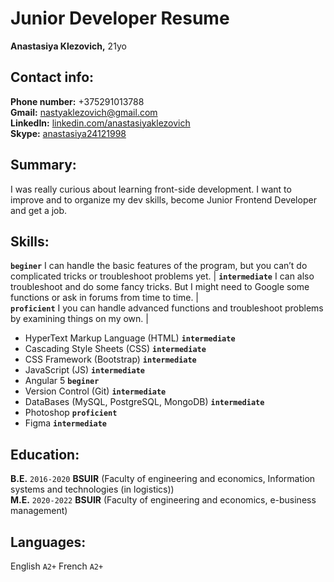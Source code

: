 # Junior Developer Resume  
**Anastasiya Klezovich,** 21yo

## Contact info:
**Phone number:** +375291013788  
**Gmail:** <nastyaklezovich@gmail.com>  
**LinkedIn:** [linkedin.com/anastasiyaklezovich](http://www.linkedin.com/in/анастасия-клезович-678425193)  
**Skype:** [anastasiya24121998](https://join.skype.com/invite/nWuADVi1EuQC)

## Summary:
I was really curious about learning front-side development. I want to improve and to organize my dev skills, become Junior Frontend Developer and get a job. 

## Skills:
**`beginer`** I can handle the basic features of the program, but you can’t do complicated tricks or troubleshoot problems yet.  |
**`intermediate`** I can also troubleshoot and do some fancy tricks. But I might need to Google some functions or ask in forums from time to time.  |  
**`proficient`**  I you can handle advanced functions and troubleshoot problems by examining things on my own.  |  

- HyperText Markup Language (HTML) **`intermediate`**  
- Cascading Style Sheets (CSS) **`intermediate`**
- CSS Framework (Bootstrap) **`intermediate`**
- JavaScript (JS) **`intermediate`**  
- Angular 5 **`beginer`**  
- Version Control (Git) **`intermediate`** 
- DataBases (MySQL, PostgreSQL, MongoDB) **`intermediate`**
- Photoshop **`proficient`** 
- Figma **`intermediate`**

## Education:
**B.E.** `2016-2020` **BSUIR** (Faculty of engineering and economics, Information systems and technologies (in logistics))  
**M.E.** `2020-2022` **BSUIR** (Faculty of engineering and economics, e-business management)

## Languages:
English `A2+`
French `A2+`

